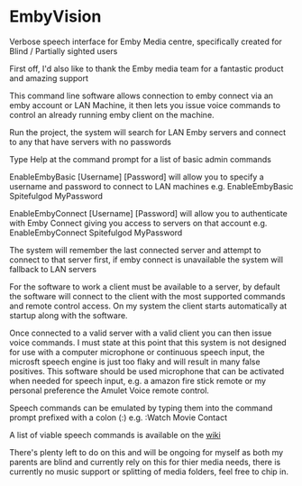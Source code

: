 # EmbyVision
Verbose speech interface for Emby Media centre, specifically created for Blind / Partially sighted users

First off, I'd also like to thank the Emby media team for a fantastic product and amazing support

This command line software allows connection to emby connect via an emby account or LAN Machine, it then lets you issue voice commands to control an already running emby client on the machine.

Run the project, the system will search for LAN Emby servers and connect to any that have servers with no passwords

Type Help at the command prompt for a list of basic admin commands

EnableEmbyBasic [Username] [Password] will allow you to specify a username and password to connect to LAN machines
e.g. EnableEmbyBasic Spitefulgod MyPassword

EnableEmbyConnect [Username] [Password] will allow you to authenticate with Emby Connect giving you access to servers on that account
e.g. EnableEmbyConnect Spitefulgod MyPassword

The system will remember the last connected server and attempt to connect to that server first, if emby connect is unavailable the system will fallback to LAN servers


For the software to work a client must be available to a server, by default the software will connect to the client with the most supported commands and remote control access.  On my system the client starts automatically at startup along with the software.

Once connected to a valid server with a valid client you can then issue voice commands.  I must state at this point that this system is not designed for use with a computer microphone or continuous speech input, the microsft speech engine is just too flaky and will result in many false positives.  This software should be used microphone that can be activated when needed for speech input, e.g. a amazon fire stick remote or my personal preference the Amulet Voice remote control.


Speech commands can be emulated by typing them into the command prompt prefixed with a colon (:)
e.g. :Watch Movie Contact

A list of viable speech commands is available on the [wiki](https://github.com/spitefulgod/EmbyVision/wiki)

There's plenty left to do on this and will be ongoing for myself as both my parents are blind and currently rely on this for thier media needs, there is currently no music support or splitting of media folders, feel free to chip in.
